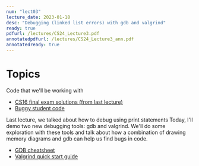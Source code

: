 ```yaml
---
num: "lect03"
lecture_date: 2023-01-18
desc: "Debugging (linked list errors) with gdb and valgrind"
ready: true
pdfurl: /lectures/CS24_Lecture3.pdf
annotatedpdfurl: /lectures/CS24_Lecture3_ann.pdf
annotatedready: true
---
```



# Topics

Code that we'll be working with
* [CS16 final exam solutions (from last lecture)](https://github.com/ucsb-cs24-w23/diba-cs16-final-solutions)
* [Buggy student code](https://github.com/ucsb-cs24-w23/buggy-cs16-final-demo)

Last lecture, we talked about how to debug using print statements
Today, I'll demo two new debugging tools: gdb and valgrind.
We'll do some exploration with these tools and talk about how a combination of drawing memory diagrams and gdb can help us find bugs in code.

* [GDB cheatsheet](https://darkdust.net/files/GDB%20Cheat%20Sheet.pdf)
* [Valgrind quick start guide](https://valgrind.org/docs/manual/quick-start.html)